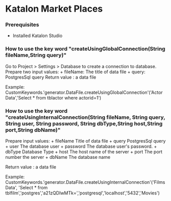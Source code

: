 # Katalon Market Places

### Prerequisites

- Installed Katalon Studio


### How to use the key word "createUsingGlobalConnection(String fileName,String query)"
Go to Project > Settings > Database to create a connection to database.
Prepare two input values: 
							+ fileName: The title of data file
							+ query: PostgresSql query
Return value : a data file 

Example: 
CustomKeywords.'generator.DataFile.createUsingGlobalConnection'('Actor Data','Select * from tblactor where actorid=1')

### How to use the key word "createUsingInternalConnection(String fileName, String query, String user, String password, String dbType,String host,String port,String dbName)"

Prepare input values: 
							+ fileName	Title of data file
							+ query		PostgresSql query
							+ user		The database user
							+ password	The database user's password.
							+ dbType	Database Type
							+ host		The host name of the server
							+ port		The port number the server
							+ dbName	The database name

Return value : a data file 

Example:
CustomKeywords.'generator.DataFile.createUsingInternalConnection'('Films Data', 'Select * from tblfilm','postgres','a21zQDIwMTk=','postgresql','localhost','5432','Movies')
